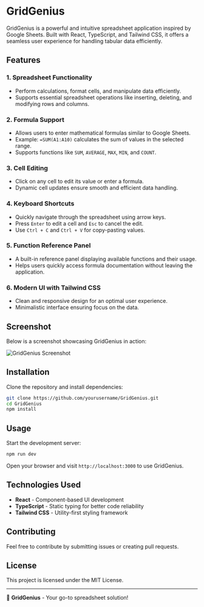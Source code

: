 # GridGenius

GridGenius is a powerful and intuitive spreadsheet application inspired by Google Sheets. Built with React, TypeScript, and Tailwind CSS, it offers a seamless user experience for handling tabular data efficiently.

## Features

### 1. **Spreadsheet Functionality**
   - Perform calculations, format cells, and manipulate data efficiently.
   - Supports essential spreadsheet operations like inserting, deleting, and modifying rows and columns.

### 2. **Formula Support**
   - Allows users to enter mathematical formulas similar to Google Sheets.
   - Example: `=SUM(A1:A10)` calculates the sum of values in the selected range.
   - Supports functions like `SUM`, `AVERAGE`, `MAX`, `MIN`, and `COUNT`.

### 3. **Cell Editing**
   - Click on any cell to edit its value or enter a formula.
   - Dynamic cell updates ensure smooth and efficient data handling.

### 4. **Keyboard Shortcuts**
   - Quickly navigate through the spreadsheet using arrow keys.
   - Press `Enter` to edit a cell and `Esc` to cancel the edit.
   - Use `Ctrl + C` and `Ctrl + V` for copy-pasting values.

### 5. **Function Reference Panel**
   - A built-in reference panel displaying available functions and their usage.
   - Helps users quickly access formula documentation without leaving the application.

### 6. **Modern UI with Tailwind CSS**
   - Clean and responsive design for an optimal user experience.
   - Minimalistic interface ensuring focus on the data.

## Screenshot

Below is a screenshot showcasing GridGenius in action:

![GridGenius Screenshot](images/img1.png)

## Installation

Clone the repository and install dependencies:

```sh
git clone https://github.com/yourusername/GridGenius.git
cd GridGenius
npm install
```

## Usage

Start the development server:

```sh
npm run dev
```

Open your browser and visit `http://localhost:3000` to use GridGenius.

## Technologies Used

- **React** - Component-based UI development
- **TypeScript** - Static typing for better code reliability
- **Tailwind CSS** - Utility-first styling framework

## Contributing

Feel free to contribute by submitting issues or creating pull requests.

## License

This project is licensed under the MIT License.

---

🚀 **GridGenius** - Your go-to spreadsheet solution!

